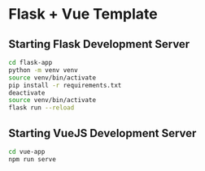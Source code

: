 # Flask + Vue Template

## Starting Flask Development Server

```sh
cd flask-app
python -m venv venv
source venv/bin/activate
pip install -r requirements.txt
deactivate
source venv/bin/activate
flask run --reload
```

## Starting VueJS Development Server

```sh
cd vue-app
npm run serve
```


